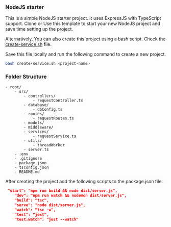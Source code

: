 ### NodeJS starter

This is a simple NodeJS starter project. It uses ExpressJS with TypeScript support. Clone or Use this template to start your new NodeJS project and save time setting up the project.


Alternatively, You can also create this project using a bash script. Check the [create-service.sh](https://gist.github.com/maheshj01/ae333fb4ce64ecd219b5b555e57edfbc) file.

Save this file locally and run the following command to create a new project.

```bash
bash create-service.sh <project-name>
```

### Folder Structure

```
- root/
    - src/
        - controllers/
            - requestController.ts
        - database/
            - dbConfig.ts
        - routes/
            - requestRoutes.ts
        - models/
        - middleware/
        - services/
            - requestService.ts
        - utils/
            - threadWorker
        - server.ts
    - .env
    - .gitignore
    - package.json
    - tsconfig.json
    - README.md
```

After creating the project add the following scripts to the package.json file.

```json
 "start": "npm run build && node dist/server.js",
    "dev": "npm run watch && nodemon dist/server.js",
    "build": "tsc",
    "serve": "node dist/server.js",
    "watch": "tsc -w",
    "test": "jest",
    "test:watch": "jest --watch"
```
